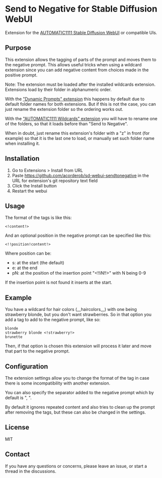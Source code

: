 # Send to Negative for Stable Diffusion WebUI

Extension for the [AUTOMATIC1111 Stable Diffusion WebUI](https://github.com/AUTOMATIC1111/stable-diffusion-webui) or compatible UIs.

## Purpose

This extension allows the tagging of parts of the prompt and moves them to the
negative prompt. This allows useful tricks when using a wildcard extension
since you can add negative content from choices made in the positive prompt.

Note: The extension must be loaded after the installed wildcards extension. Extensions
load by their folder in alphanumeric order.

With the ["Dynamic Prompts" extension](https://github.com/adieyal/sd-dynamic-prompts)
this happens by default due to default folder names for both extensions. But if
this is not the case, you can just rename the extension folder so the ordering
works out.

With the ["AUTOMATIC1111 Wildcards" extension](https://github.com/AUTOMATIC1111/stable-diffusion-webui-wildcards)
you will have to rename one of the folders, so that it loads before than "Send to Negative".

When in doubt, just rename this extension's folder with a "z" in front (for example) so that it is the last one to load, or manually set such folder name when installing it.

## Installation

1. Go to Extensions > Install from URL
2. Paste https://github.com/acorderob/sd-webui-sendtonegative in the URL for extension's git repository text field
3. Click the Install button
4. Restart the webui

## Usage

The format of the tags is like this:

```text
<!content!>
```

And an optional position in the negative prompt can be specified like this:

```text
<!!position!content!>
```

Where position can be:

* s: at the start (the default)
* e: at the end
* pN: at the position of the insertion point "<!!iN!!>" with N being 0-9

If the insertion point is not found it inserts at the start.

## Example

You have a wildcard for hair colors (\_\_haircolors\_\_) with one being
strawberry blonde, but you don't want strawberries. So in that option you add a
tag to add to the negative prompt, like so:

```text
blonde
strawberry blonde <!strawberry!>
brunette
```

Then, if that option is chosen this extension will process it later and move
that part to the negative prompt.

## Configuration

The extension settings allow you to change the format of the tag in case there
is some incompatibility with another extension.

You can also specify the separator added to the negative prompt which by
default is ", ".

By default it ignores repeated content and also tries to clean up the prompt
after removing the tags, but these can also be changed in the settings.

## License

MIT

## Contact

If you have any questions or concerns, please leave an issue, or start a thread in the discussions.
